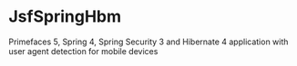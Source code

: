 JsfSpringHbm
============

Primefaces 5, Spring 4, Spring Security 3 and Hibernate 4 application with user agent detection for mobile devices
